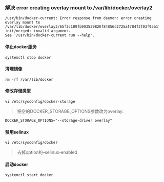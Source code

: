 ### 解决 error creating overlay mount to /var/lib/docker/overlay2

```
/usr/bin/docker-current: Error response from daemon: error creating overlay mount to /var/lib/docker/overlay2/65f3c109fb903539820f84856d2725af784f2f03f95b1f0214e34184e4d61ff7-init/merged: invalid argument.
See '/usr/bin/docker-current run --help'.
```

#### 停止docker服务
```
systemctl stop docker
```


#### 清理镜像
```
rm -rf /var/lib/docker
```


#### 修改存储类型
```
vi /etc/sysconfig/docker-storage
```

>把空的DOCKER_STORAGE_OPTIONS参数改为overlay:

```
DOCKER_STORAGE_OPTIONS="--storage-driver overlay"
```


#### 禁用selinux
```
vi /etc/sysconfig/docker
```

>去掉option的–selinux-enabled


#### 启动docker
```
systemctl start docker
```